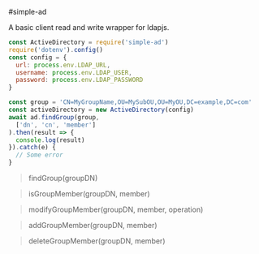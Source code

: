 #simple-ad

A basic client read and write wrapper for ldapjs.

````javascript
const ActiveDirectory = require('simple-ad')
require('dotenv').config()
const config = {
  url: process.env.LDAP_URL,
  username: process.env.LDAP_USER,
  password: process.env.LDAP_PASSWORD
}

const group = 'CN=MyGroupName,OU=MySubOU,OU=MyOU,DC=example,DC=com'
const activeDirectory = new ActiveDirectory(config)
await ad.findGroup(group,
  ['dn', 'cn', 'member']
).then(result => {
  console.log(result)
}).catch(e) {
  // Some error
}

````

> findGroup(groupDN)

>  isGroupMember(groupDN, member)

>  modifyGroupMember(groupDN, member, operation)

> addGroupMember(groupDN, member)

> deleteGroupMember(groupDN, member)